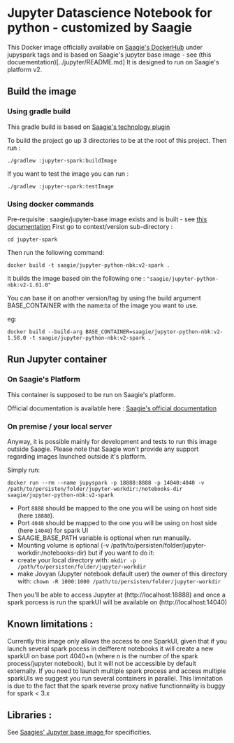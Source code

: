 # Jupyter Datascience Notebook for python - customized by Saagie

This Docker image officially available on [Saagie's DockerHub](https://hub.docker.com/r/saagie/jupyter-python-nbk) under jupyspark tags and is based on Saagie's jupyter base image - see (this docuementation)[../jupyter/README.md]
It is designed to run on Saagie's platform v2.

## Build the image

### Using gradle build 

This gradle build is based on [Saagie's technology plugin](https://github.com/saagie/technologies-plugin)

To build the project go up 3 directories to be at the root of this project.
Then run :

```
./gradlew :jupyter-spark:buildImage
```

If you want to test the image you can run :
```
./gradlew :jupyter-spark:testImage
```

### Using docker commands

Pre-requisite : saagie/jupyter-base image exists and is built - see [this documentation](../jupyter/README.md)
First go to context/version sub-directory :

```
cd jupyter-spark
```

Then run the following command:
```
docker build -t saagie/jupyter-python-nbk:v2-spark .
```
It builds the image based oin the following one : `"saagie/jupyter-python-nbk:v2-1.61.0"`

You can base it on another version/tag by using the build argument BASE_CONTAINER with the name:ta of the image you want to use.

eg: 
```
docker build --build-arg BASE_CONTAINER=saagie/jupyter-python-nbk:v2-1.58.0 -t saagie/jupyter-python-nbk:v2-spark .
```

     
## Run Jupyter container

### On Saagie's Platform 

This container is supposed to be run on Saagie's platform.

Official documentation is available here : [Saagie's official documentation](https://docs.saagie.io/product/latest/sdk/index.html)

### On premise / your local server

Anyway, it is possible mainly for development and tests to run this image outside Saagie.
Please note that Saagie won't provide any support regarding images launched outside it's platform.

Simply run: 

```
docker run --rm --name jupyspark -p 18888:8888 -p 14040:4040 -v /path/to/persisten/folder/jupyter-workdir:/notebooks-dir saagie/jupyter-python-nbk:v2-spark	
```

 * Port `8888` should be mapped to the one you will be using on host side (here `18888`).
 * Port `4040` should be mapped to the one you will be using on host side (here `14040`) for spark UI
 * SAAGIE_BASE_PATH variable is optional when run manually.
 * Mounting volume is optional (-v /path/to/persisten/folder/jupyter-workdir:/notebooks-dir) but if you want to do it:
 * create your local directory with: `mkdir -p /path/to/persisten/folder/jupyter-workdir`
 * make Jovyan (Jupyter notebook default user) the owner of this directory with: `chown -R 1000:1000 /path/to/persisten/folder/jupyter-workdir`

Then you'll be able to access Jupyter at (http://localhost:18888) and once a spark porcess is run the sparkUI will be available on (http://localhost:14040)


## Known limitations :

Currently this image only allows the access to one SparkUI, given that if you launch several spark pocess in deifferent notebooks it will create a new sparkUI on base port 4040+n (where n is the number of the spark process/jupyter notebook), but it will not be accessible by default externally. 
If you need to launch multiple spark process and access multiple sparkUIs we suggest you run several containers in parallel.
This limnitation is due to the fact that the spark reverse proxy native functionnality is buggy for spark < 3.x

## Libraries :

See [Saagies' Jupyter base image ](../jupyter/README.md) for specificities.